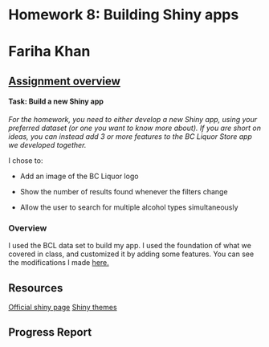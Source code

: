 # Homework 8: Building Shiny apps
# Fariha Khan

## [Assignment overview](http://stat545.com/hw08_shiny.html)

#### Task: Build a new Shiny app

*For the homework, you need to either develop a new Shiny app, using your preferred dataset (or one you want to know more about). If you are short on ideas, you can instead add 3 or more features to the BC Liquor Store app we developed together.*

I chose to:

 - Add an image of the BC Liquor logo
 
 - Show the number of results found whenever the filters change
 
 - Allow the user to search for multiple alcohol types simultaneously
 
 

### Overview
I used the BCL data set to build my app. I used the foundation of what we covered in class, 
and customized it by adding some features. 
You can see the modifications I made [here.]( https://farihakhan.shinyapps.io/bcl_app/)

 
## Resources
[Official shiny page](http://shiny.rstudio.com/)
[Shiny themes](https://rstudio.github.io/shinythemes/)

## 
## Progress Report